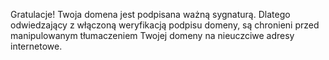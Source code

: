 Gratulacje! Twoja domena jest podpisana ważną sygnaturą. Dlatego odwiedzający
z włączoną weryfikacją podpisu domeny, są chronieni przed manipulowanym 
tłumaczeniem Twojej domeny na nieuczciwe adresy internetowe.
